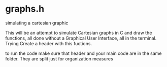 # graphs.h
 simulating a cartesian graphic 
 
 
This will be an attempt to simulate Cartesian graphs in C and draw the functions, all done without a Graphical User Interface, all in the terminal.
Trying Create a header with this fuctions. 

to run the code make sure that header and your main code are in the same folder. They are split just for organization measures
